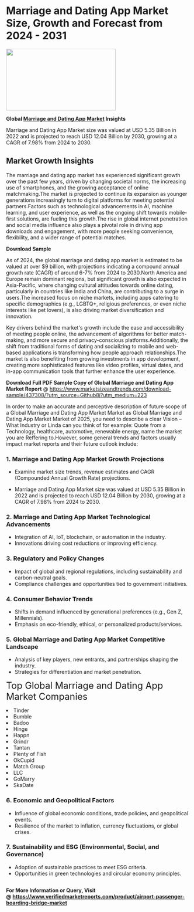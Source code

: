 <H1>Marriage and Dating App Market Size, Growth and Forecast from 2024 - 2031</H1><img class="aligncenter size-medium wp-image-584254" src="https://thirdeyenews.in/wp-content/uploads/2024/09/Global-Market-Research-300x168.jpeg" alt="" width="300" height="168" /><p><strong>Global&nbsp;<a href="https://www.marketsizeandtrends.com/download-sample/437308/?utm_source=Github8j?utm_medium=223">Marriage and Dating App Market</a> Insights</strong></p><p>Marriage and Dating App Market size was valued at USD 5.35 Billion in 2022 and is projected to reach USD 12.04 Billion by 2030, growing at a CAGR of 7.98% from 2024 to 2030.</p><p><h2>Market Growth Insights</h2> <p>The marriage and dating app market has experienced significant growth over the past few years, driven by changing societal norms, the increasing use of smartphones, and the growing acceptance of online matchmaking.The market is projected to continue its expansion as younger generations increasingly turn to digital platforms for meeting potential partners.Factors such as technological advancements in AI, machine learning, and user experience, as well as the ongoing shift towards mobile-first solutions, are fueling this growth.The rise in global internet penetration and social media influence also plays a pivotal role in driving app downloads and engagement, with more people seeking convenience, flexibility, and a wider range of potential matches.</p> <p><strong>Download Sample</strong></p> <p>As of 2024, the global marriage and dating app market is estimated to be valued at over $9 billion, with projections indicating a compound annual growth rate (CAGR) of around 6-7% from 2024 to 2030.North America and Europe remain dominant regions, but significant growth is also expected in Asia-Pacific, where changing cultural attitudes towards online dating, particularly in countries like India and China, are contributing to a surge in users.The increased focus on niche markets, including apps catering to specific demographics (e.g., LGBTQ+, religious preferences, or even niche interests like pet lovers), is also driving market diversification and innovation.</p> <p>Key drivers behind the market's growth include the ease and accessibility of meeting people online, the advancement of algorithms for better match-making, and more secure and privacy-conscious platforms.Additionally, the shift from traditional forms of dating and socializing to mobile and web-based applications is transforming how people approach relationships.The market is also benefiting from growing investments in app development, creating more sophisticated features like video profiles, virtual dates, and in-app communication tools that further enhance the user experience.</p> <p><span class=""><strong>Download Full PDF Sample Copy of Global Marriage and Dating App Market Report</strong> @ <a href="https://www.marketsizeandtrends.com/download-sample/437308/?utm_source=Github8j?utm_medium=223" target="_blank">https://www.marketsizeandtrends.com/download-sample/437308/?utm_source=Github8j?utm_medium=223</a></span></p><p>In order to make an accurate and perceptive description of future scope of a Global&nbsp;Marriage and Dating App Market Market as Global&nbsp;Marriage and Dating App Market Market of 2025, you need to describe a clear Vision &ndash; What Industry or Linda can you think of for example: Quote from a Technology, healthcare, automotive, renewable energy, name the market you are Reffering to.However, some general trends and factors usually impact market reports and their future outlook include:</p><h3>1.&nbsp;<strong>Marriage and Dating App Market Growth Projections</strong></h3><ul><li>Examine market size trends, revenue estimates and CAGR (Compounded Annual Growth Rate) projections.</li><li><p>Marriage and Dating App Market size was valued at USD 5.35 Billion in 2022 and is projected to reach USD 12.04 Billion by 2030, growing at a CAGR of 7.98% from 2024 to 2030.</p></li></ul><h3>2.&nbsp;<strong>Marriage and Dating App Market Technological Advancements</strong></h3><ul><li>Integration of AI, IoT, blockchain, or automation in the industry.</li><li>Innovations driving cost reductions or improving efficiency.</li></ul><h3>3.&nbsp;<strong>Regulatory and Policy Changes</strong></h3><ul><li>Impact of global and regional regulations, including sustainability and carbon-neutral goals.</li><li>Compliance challenges and opportunities tied to government initiatives.</li></ul><h3>4.&nbsp;<strong>Consumer Behavior Trends</strong></h3><ul><li>Shifts in demand influenced by generational preferences (e.g., Gen Z, Millennials).</li><li>Emphasis on eco-friendly, ethical, or personalized products/services.</li></ul><h3>5.&nbsp;<strong>Global Marriage and Dating App Market Competitive Landscape</strong></h3><ul><li>Analysis of key players, new entrants, and partnerships shaping the industry.</li><li>Strategies for differentiation and market penetration.</li></ul><p data-pm-slice="1 1 []"><span style="color: inherit; font-family: inherit; font-size: 25px;">Top Global Marriage and Dating App Market Companies</span></p><div class="" data-test-id=""><p><li>Tinder</li><li> Bumble</li><li> Badoo</li><li> Hinge</li><li> Happn</li><li> Grindr</li><li> Tantan</li><li> Plenty of Fish</li><li> OkCupid</li><li> Match Group</li><li> LLC</li><li> GoMarry</li><li> SkaDate</li></p></div><h3>6.&nbsp;<strong>Economic and Geopolitical Factors</strong></h3><ul><li>Influence of global economic conditions, trade policies, and geopolitical events.</li><li>Resilience of the market to inflation, currency fluctuations, or global crises.</li></ul><h3>7.&nbsp;<strong>Sustainability and ESG (Environmental, Social, and Governance)</strong></h3><ul><li>Adoption of sustainable practices to meet ESG criteria.</li><li>Opportunities in green technologies and circular economy principles.</li></ul><h2><strong style="font-size: 14px;">For More Information or Query, Visit @&nbsp;</strong><a style="background-color: #ffffff; font-size: 14px;" href="https://www.marketsizeandtrends.com/report/marriage-and-dating-app-market/" target="_blank">https://www.verifiedmarketreports.com/product/airport-passenger-boarding-bridge-market</a></h2>